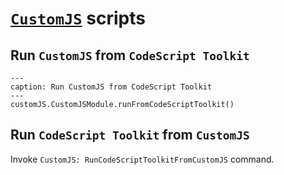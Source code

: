 # [`CustomJS`](https://github.com/saml-dev/obsidian-custom-js) scripts

## Run `CustomJS` from `CodeScript Toolkit`


```code-button
---
caption: Run CustomJS from CodeScript Toolkit
---
customJS.CustomJSModule.runFromCodeScriptToolkit()
```

## Run `CodeScript Toolkit` from `CustomJS`

Invoke `CustomJS: RunCodeScriptToolkitFromCustomJS` command.
